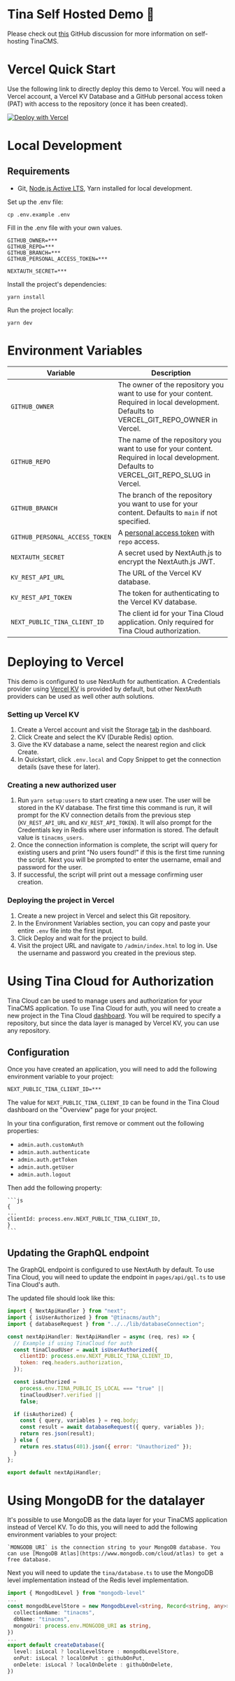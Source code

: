 # Tina Self Hosted Demo 🦙

Please check out [this](https://github.com/tinacms/tinacms/discussions/3589) GitHub discussion for more information on self-hosting TinaCMS.

# Vercel Quick Start

Use the following link to directly deploy this demo to Vercel. You will need a Vercel account, a Vercel KV Database and a GitHub personal access token (PAT) with access to the repository (once it has been created).

[![Deploy with Vercel](https://vercel.com/button)](https://vercel.com/new/clone?repository-url=https%3A%2F%2Fgithub.com%2Ftinacms%2Ftina-self-hosted-demo&env=GITHUB_PERSONAL_ACCESS_TOKEN,GITHUB_BRANCH,NEXTAUTH_SECRET,KV_REST_API_URL,KV_REST_API_TOKEN,NEXTAUTH_CREDENTIALS_KEY&envDescription=See%20the%20self-hosted%20demo%20README%20for%20more%20information&envLink=https%3A%2F%2Fgithub.com%2Ftinacms%2Ftina-self-hosted-demo%2Fblob%2Fmain%2FREADME.md&project-name=tina-self-hosted-demo&repository-name=tina-self-hosted-demo)

# Local Development

## Requirements

- Git, [Node.js Active LTS](https://nodejs.org/en/about/releases/), Yarn installed for local development.

Set up the .env file:

```
cp .env.example .env
```

Fill in the .env file with your own values.

```env
GITHUB_OWNER=***
GITHUB_REPO=***
GITHUB_BRANCH=***
GITHUB_PERSONAL_ACCESS_TOKEN=***

NEXTAUTH_SECRET=***
```

Install the project's dependencies:

```
yarn install
```

Run the project locally:

```
yarn dev
```

# Environment Variables

| Variable | Description                                                                                                                                                      |
| -------- |------------------------------------------------------------------------------------------------------------------------------------------------------------------|
| `GITHUB_OWNER` | The owner of the repository you want to use for your content. Required in local development. Defaults to VERCEL_GIT_REPO_OWNER in Vercel.                  |
| `GITHUB_REPO` | The name of the repository you want to use for your content. Required in local development. Defaults to VERCEL_GIT_REPO_SLUG in Vercel.                     |
| `GITHUB_BRANCH` | The branch of the repository you want to use for your content. Defaults to `main` if not specified.                                                       |
| `GITHUB_PERSONAL_ACCESS_TOKEN` | A [personal access token](https://docs.github.com/en/github/authenticating-to-github/creating-a-personal-access-token) with `repo` access. |
| `NEXTAUTH_SECRET` | A secret used by NextAuth.js to encrypt the NextAuth.js JWT.                                                                                            |
| `KV_REST_API_URL` | The URL of the Vercel KV database.                                                                                                                      |
| `KV_REST_API_TOKEN` | The token for authenticating to the Vercel KV database.                                                                                               |
| `NEXT_PUBLIC_TINA_CLIENT_ID` | The client id for your Tina Cloud application. Only required for Tina Cloud authorization. |

# Deploying to Vercel

This demo is configured to use NextAuth for authentication. A Credentials provider using [Vercel KV](https://vercel.com/docs/storage/vercel-kv) is provided by default, but other
NextAuth providers can be used as well other auth solutions.

### Setting up Vercel KV

1. Create a Vercel account and visit the Storage [tab](https://vercel.com/dashboard/stores) in the dashboard.
2. Click Create and select the KV (Durable Redis) option.
3. Give the KV database a name, select the nearest region and click Create.
4. In Quickstart, click `.env.local` and Copy Snippet to get the connection details (save these for later).

### Creating a new authorized user

1. Run `yarn setup:users` to start creating a new user. The user will be stored in the KV database. The first time this command is run, it will prompt for the KV connection details from the previous step (`KV_REST_API_URL` and `KV_REST_API_TOKEN`). It will also prompt for the Credentials key in Redis where user information is stored. The default value is `tinacms_users`.
2. Once the connection information is complete, the script will query for existing users and print "No users found!" if this is the first time running the script. Next you will be prompted to enter the username, email and password for the user.
3. If successful, the script will print out a message confirming user creation.

### Deploying the project in Vercel

1. Create a new project in Vercel and select this Git repository.
2. In the Environment Variables section, you can copy and paste your entire `.env` file into the first input.
3. Click Deploy and wait for the project to build.
4. Visit the project URL and navigate to `/admin/index.html` to log in. Use the username and password you created in the previous step.

# Using Tina Cloud for Authorization

Tina Cloud can be used to manage users and authorization for your TinaCMS application. To use Tina Cloud for auth, you will need to create a new project in the Tina Cloud [dashboard](https://app.tina.io/projects). You will be required to specify a repository, but since the data layer is managed by Vercel KV, you can use any repository. 

## Configuration

Once you have created an application, you will need to add the following environment variable to your project:

```env
NEXT_PUBLIC_TINA_CLIENT_ID=***
```
The value for `NEXT_PUBLIC_TINA_CLIENT_ID` can be found in the Tina Cloud dashboard on the "Overview" page for your project.

In your tina configuration, first remove or comment out the following properties:

- `admin.auth.customAuth`
- `admin.auth.authenticate`
- `admin.auth.getToken`
- `admin.auth.getUser`
- `admin.auth.logout`

Then add the following property:
 
    ```js
    {
    ...
    clientId: process.env.NEXT_PUBLIC_TINA_CLIENT_ID,
    }
    ```
## Updating the GraphQL endpoint

The GraphQL endpoint is configured to use NextAuth by default. To use Tina Cloud, you will need to update the endpoint in `pages/api/gql.ts` to use Tina Cloud's auth. 

The updated file should look like this:

```js
import { NextApiHandler } from "next";
import { isUserAuthorized } from "@tinacms/auth";
import { databaseRequest } from "../../lib/databaseConnection";

const nextApiHandler: NextApiHandler = async (req, res) => {
  // Example if using TinaCloud for auth
  const tinaCloudUser = await isUserAuthorized({
    clientID: process.env.NEXT_PUBLIC_TINA_CLIENT_ID,
    token: req.headers.authorization,
  });

  const isAuthorized =
    process.env.TINA_PUBLIC_IS_LOCAL === "true" ||
    tinaCloudUser?.verified ||
    false;

  if (isAuthorized) {
    const { query, variables } = req.body;
    const result = await databaseRequest({ query, variables });
    return res.json(result);
  } else {
    return res.status(401).json({ error: "Unauthorized" });
  }
};

export default nextApiHandler;
```

# Using MongoDB for the datalayer

It's possible to use MongoDB as the data layer for your TinaCMS application instead of Vercel KV. To do this, you will need to add the following environment variables to your project:

```env
`MONGODB_URI` is the connection string to your MongoDB database. You can use [MongoDB Atlas](https://www.mongodb.com/cloud/atlas) to get a free database.
```
Next you will need to update the `tina/database.ts` to use the MongoDB level implementation instead of the Redis level implementation.

```ts
import { MongodbLevel } from "mongodb-level"
...
const mongodbLevelStore = new MongodbLevel<string, Record<string, any>>({
  collectionName: "tinacms",
  dbName: "tinacms",
  mongoUri: process.env.MONGODB_URI as string,
})
...
export default createDatabase({
  level: isLocal ? localLevelStore : mongodbLevelStore,
  onPut: isLocal ? localOnPut : githubOnPut,
  onDelete: isLocal ? localOnDelete : githubOnDelete,
})
```
